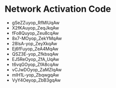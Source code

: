 # Network Activation Code
* gSeZZuyop_RfMIUqAw
* X2fKAuyop_ZeqJkqAw
* fFo8Quyop_Zeu8cqAw
* 8x7-MOyop_ZekYMqAw
* 28IsA-yop_ZeyXkqAw
* Ej6fFuyop_ZeA4MqAw
* QSZ3E-yop_ZfkbsqAw
* EJ5ReOyop_ZfA_UqAw
* t6vqGOyop_ZfA8cqAw
* vCJwDOyop_ZaMZIqAw
* mIH1L-yop_ZbqwgqAw
* VyY4Oeyop_ZbB3gqAw